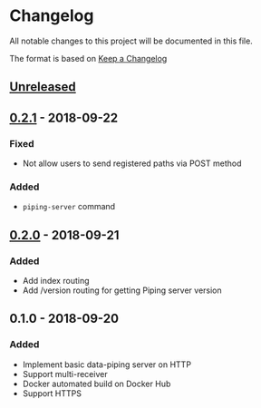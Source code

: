 # Changelog
All notable changes to this project will be documented in this file.

The format is based on [Keep a Changelog](http://keepachangelog.com/en/1.0.0/)

## [Unreleased]

## [0.2.1] - 2018-09-22
### Fixed
* Not allow users to send registered paths via POST method

### Added
* `piping-server` command

## [0.2.0] - 2018-09-21
### Added
* Add index routing
* Add /version routing for getting Piping server version

## 0.1.0 - 2018-09-20
### Added
* Implement basic data-piping server on HTTP 
* Support multi-receiver
* Docker automated build on Docker Hub
* Support HTTPS

[Unreleased]: https://github.com/nwtgck/piping-server/compare/v0.2.1...HEAD
[0.2.1]: https://github.com/nwtgck/piping-seraver/compare/v0.2.0...v0.2.1
[0.2.0]: https://github.com/nwtgck/piping-server/compare/v0.1.0...v0.2.0
